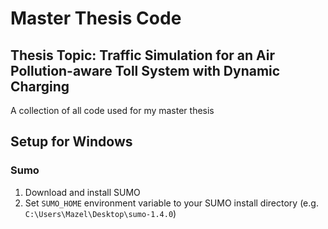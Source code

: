 # Master Thesis Code

## Thesis Topic: Traffic Simulation for an Air Pollution-aware Toll System with Dynamic Charging

A collection of all code used for my master thesis

## Setup for Windows

### Sumo

1. Download and install SUMO
2. Set `SUMO_HOME` environment variable to your SUMO install directory (e.g. `C:\Users\Mazel\Desktop\sumo-1.4.0`)